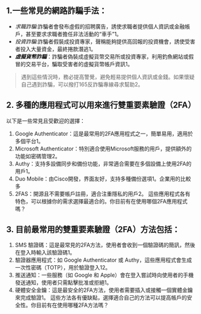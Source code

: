 ##  1.一些常見的網路詐騙手法：

+    _求職詐騙_:詐騙者會發布虛假的招聘廣告，誘使求職者提供個人資訊或金融帳戶，甚至要求求職者擔任非法活動的“車手”1。
+    _投資詐騙_:詐騙者假裝成投資專家，聲稱能夠提供高回報的投資機會，誘使受害者投入大量資金，最終捲款潛逃1。
+    ***虛擬貨幣詐騙***：詐騙者偽裝成虛擬貨幣交易所或投資專家，利用釣魚網站或假冒的交易平台，騙取受害者的虛擬貨幣帳戶資訊1。
  
  > 遇到這些情況時，務必提高警覺，避免輕易提供個人資訊或金錢。如果懷疑自己遇到詐騙，可以撥打165反詐騙專線尋求幫助2。
  
##  2. 多種的應用程式可以用來進行雙重要素驗證（2FA）
以下是一些常見且受歡迎的選擇：
1.	Google Authenticator：這是最常用的2FA應用程式之一，簡單易用，適用於多個平台1。
2.	Microsoft Authenticator：特別適合使用Microsoft服務的用戶，提供額外的功能如密碼管理2。
3.	Authy：支持多設備同步和備份功能，非常適合需要在多個設備上使用2FA的用戶1。
4.	Duo Mobile：由Cisco開發，界面友好，支持多種備份選項1。企業用的比較多
5.	2FAS：開源且不需要帳戶註冊，適合注重隱私的用戶2。
這些應用程式各有特色，可以根據你的需求選擇最適合的。你目前有在使用哪個2FA應用程式嗎？

##  3. 目前最常用的雙重要素驗證（2FA）方法包括：
1.	SMS 驗證碼：這是最常見的2FA方法，使用者會收到一個驗證碼的簡訊，然後在登入時輸入該驗證碼1。
2.	驗證器應用程式：如 Google Authenticator 或 Authy，這些應用程式會生成一次性密碼（TOTP），用於驗證登入12。
3.	推送通知：一些服務（如 Google 和 Apple）會在登入嘗試時向使用者的手機發送通知，使用者只需點擊批准或拒絕1。
4.	硬體安全金鑰：這是最安全的2FA方法，使用者需要插入或接觸一個實體金鑰來完成驗證1。
這些方法各有優缺點，選擇適合自己的方法可以提高帳戶的安全性。你目前有在使用哪種2FA方法嗎？
